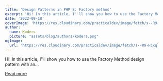 ```yaml
---
title: 'Design Patterns in PHP 8: Factory method'
excerpt: 'Hi! In this article, I''ll show you how to use the Factory Method design pattern with an...'
date: '2022-09-18'
coverImage: 'https://res.cloudinary.com/practicaldev/image/fetch/s--R9-Hcxql--/c_imagga_scale,f_auto,fl_progressive,h_420,q_auto,w_1000/https://dev-to-uploads.s3.amazonaws.com/uploads/articles/zbadujntukdryx9x055c.jpg'
author:
  name: Koders
  picture: "assets/blog/authors/koders.png"
ogImage:
  url: 'https://res.cloudinary.com/practicaldev/image/fetch/s--R9-Hcxql--/c_imagga_scale,f_auto,fl_progressive,h_420,q_auto,w_1000/https://dev-to-uploads.s3.amazonaws.com/uploads/articles/zbadujntukdryx9x055c.jpg'
---
```


Hi! In this article, I''ll show you how to use the Factory Method design pattern with an...

[Read more](https://dev.to/zhukmax/design-patterns-in-php-8-factory-method-55dd)
